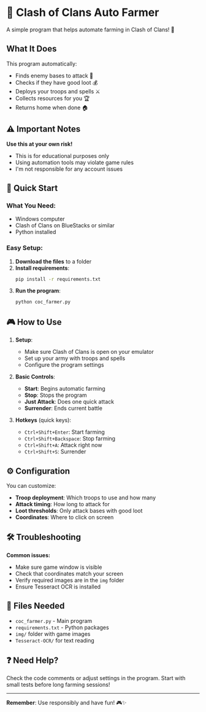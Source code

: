 # 🏰 Clash of Clans Auto Farmer

A simple program that helps automate farming in Clash of Clans! 🤖

## What It Does

This program automatically:
- Finds enemy bases to attack 🎯
- Checks if they have good loot 💰
- Deploys your troops and spells ⚔️
- Collects resources for you 🏆
- Returns home when done 🏠

## ⚠️ Important Notes

**Use this at your own risk!** 
- This is for educational purposes only
- Using automation tools may violate game rules
- I'm not responsible for any account issues

## 🚀 Quick Start

### What You Need:
- Windows computer
- Clash of Clans on BlueStacks or similar
- Python installed

### Easy Setup:

1. **Download the files** to a folder
2. **Install requirements**:
   ```bash
   pip install -r requirements.txt
   ```
3. **Run the program**:
   ```bash
   python coc_farmer.py
   ```

## 🎮 How to Use

1. **Setup**:
   - Make sure Clash of Clans is open on your emulator
   - Set up your army with troops and spells
   - Configure the program settings

2. **Basic Controls**:
   - **Start**: Begins automatic farming
   - **Stop**: Stops the program
   - **Just Attack**: Does one quick attack
   - **Surrender**: Ends current battle

3. **Hotkeys** (quick keys):
   - `Ctrl+Shift+Enter`: Start farming
   - `Ctrl+Shift+Backspace`: Stop farming
   - `Ctrl+Shift+A`: Attack right now
   - `Ctrl+Shift+S`: Surrender

## ⚙️ Configuration

You can customize:
- **Troop deployment**: Which troops to use and how many
- **Attack timing**: How long to attack for
- **Loot thresholds**: Only attack bases with good loot
- **Coordinates**: Where to click on screen

## 🛠️ Troubleshooting

**Common issues:**
- Make sure game window is visible
- Check that coordinates match your screen
- Verify required images are in the `img` folder
- Ensure Tesseract OCR is installed

## 📁 Files Needed

- `coc_farmer.py` - Main program
- `requirements.txt` - Python packages
- `img/` folder with game images
- `Tesseract-OCR/` for text reading

## ❓ Need Help?

Check the code comments or adjust settings in the program. Start with small tests before long farming sessions!

---

**Remember**: Use responsibly and have fun! 🎮✨

